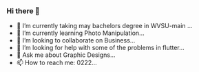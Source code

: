 ### Hi there 👋

- 🔭 I’m currently taking may bachelors degree in WVSU-main ...
- 🌱 I’m currently learning Photo Manipulation...
- 👯 I’m looking to collaborate on Business...
- 🤔 I’m looking for help with some of the problems in flutter...
- 💬 Ask me about Graphic Designs...
- 📫 How to reach me: 0222...

